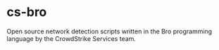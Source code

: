 cs-bro
================
Open source network detection scripts written in the Bro programming language by the CrowdStrike Services team.
